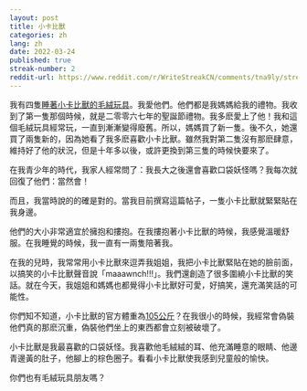 ```yaml
---
layout: post
title: 小卡比獸
categories: zh
lang: zh
date: 2022-03-24
published: true
streak-number: 2
reddit-url: https://www.reddit.com/r/WriteStreakCN/comments/tna9ly/streak_2_小卡比獸/
---
```

我有四隻[睡著小卡比獸的毛絨玩具](https://i.pinimg.com/originals/d8/6d/d0/d86dd04be918a88cf1bb67510436e8b7.jpg)。我愛他們。他們都是我媽媽給我的禮物。我收到了第一隻那個時候，就是二零零六七年的聖誕節禮物。我多麽愛上了他！我和這個毛絨玩具經常玩，一直到漸漸變得廢舊。所以，媽媽買了新一隻。後不久，她還買了兩隻新的，因為她看了我多麽喜歡小卡比獸。雖然我對第二隻沒有那麽肆意，維持好了他的狀況，但是十年多以後，或許更換到第三隻的時候快要來了。

在我青少年的時代，我家人經常問了：我長大之後還會喜歡口袋妖怪嗎？我每次就回復了他們：當然會！

而且，我當時說的的確是對的。當我目前撰寫這篇帖子，一隻小卡比獸就緊緊貼在我身邊。

他們的大小非常適宜於擁抱和摟抱。在我摟抱著小卡比獸的時候，我感覺溫暖舒服。在我睡覺的時候，我一直有一兩隻陪著我。

在我的兒時，我常常用小卡比獸來逗弄我姐姐，我把小卡比獸緊貼在她的臉前面，以搞笑的小卡比獸聲音說「maaawnch!!!」。我們還創造了很多圍繞小卡比獸的笑話。就在今天，我姐姐和媽媽也都覺得小卡比獸好可愛，好搞笑，還充滿笑話的可能性。

你們知不知道，小卡比獸的官方體重為[105公斤](https://wiki.52poke.com/zh-hant/%E5%B0%8F%E5%8D%A1%E6%AF%94%E7%8D%B8)？在我很小的時候，我經常會偽裝他們真的那麽沉重，偽裝他們坐上的東西都會立刻被破壞了。

小卡比獸是我最喜歡的口袋妖怪。我喜歡他毛絨絨的耳、他充滿睡意的眼睛、他邊青邊黃的肚子，他腳上的棕色圈子。看看小卡比獸使我感到兒童般的愉快。

你們也有毛絨玩具朋友嗎？
